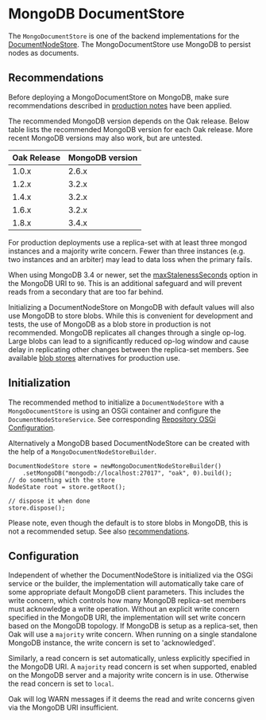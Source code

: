 <!--
   Licensed to the Apache Software Foundation (ASF) under one or more
   contributor license agreements.  See the NOTICE file distributed with
   this work for additional information regarding copyright ownership.
   The ASF licenses this file to You under the Apache License, Version 2.0
   (the "License"); you may not use this file except in compliance with
   the License.  You may obtain a copy of the License at

       http://www.apache.org/licenses/LICENSE-2.0

   Unless required by applicable law or agreed to in writing, software
   distributed under the License is distributed on an "AS IS" BASIS,
   WITHOUT WARRANTIES OR CONDITIONS OF ANY KIND, either express or implied.
   See the License for the specific language governing permissions and
   limitations under the License.
  -->
# MongoDB DocumentStore

The `MongoDocumentStore` is one of the backend implementations for the
[DocumentNodeStore](../documentmk.html). The MongoDocumentStore use MongoDB
to persist nodes as documents.

## <a name="recommendations"></a> Recommendations

Before deploying a MongoDocumentStore on MongoDB, make sure recommendations
described in [production notes](https://docs.mongodb.com/manual/administration/production-notes/)
have been applied.

The recommended MongoDB version depends on the Oak release. Below table lists
the recommended MongoDB version for each Oak release. More recent MongoDB
versions may also work, but are untested.

Oak Release | MongoDB version
------------|----------------
1.0.x | 2.6.x
1.2.x | 3.2.x
1.4.x | 3.2.x
1.6.x | 3.2.x
1.8.x | 3.4.x

For production deployments use a replica-set with at least three mongod
instances and a majority write concern. Fewer than three instances (e.g. two
instances and an arbiter) may lead to data loss when the primary fails.

When using MongoDB 3.4 or newer, set the [maxStalenessSeconds](https://docs.mongodb.com/manual/core/read-preference/#maxstalenessseconds)
option in the MongoDB URI to `90`. This is an additional safeguard and will
prevent reads from a secondary that are too far behind.

Initializing a DocumentNodeStore on MongoDB with default values will also use
MongoDB to store blobs. While this is convenient for development and tests, the
use of MongoDB as a blob store in production is not recommended. MongoDB
replicates all changes through a single op-log. Large blobs can lead to a
significantly reduced op-log window and cause delay in replicating other changes
between the replica-set members. See available [blob stores](../../plugins/blobstore.html)
alternatives for production use.

## <a name="initialization"></a> Initialization

The recommended method to initialize a `DocumentNodeStore` with a
`MongoDocumentStore` is using an OSGi container and configure the
`DocumentNodeStoreService`. See corresponding [Repository OSGi Configuration](../../osgi_config.html).

Alternatively a MongoDB based DocumentNodeStore can be created with the help of
a `MongoDocumentNodeStoreBuilder`.

    DocumentNodeStore store = newMongoDocumentNodeStoreBuilder()
        .setMongoDB("mongodb://localhost:27017", "oak", 0).build();
    // do something with the store
    NodeState root = store.getRoot();

    // dispose it when done
    store.dispose();

Please note, even though the default is to store blobs in MongoDB, this is not
a recommended setup. See also [recommendations](#recommendations).

## <a name="configuration"></a> Configuration

Independent of whether the DocumentNodeStore is initialized via the OSGi service
or the builder, the implementation will automatically take care of some
appropriate default MongoDB client parameters. This includes the write concern,
which controls how many MongoDB replica-set members must acknowledge a write
operation. Without an explicit write concern specified in the MongoDB URI, the
implementation will set write concern based on the MongoDB topology. If MongoDB
is setup as a replica-set, then Oak will use a `majority` write concern. When
running on a single standalone MongoDB instance, the write concern is set to
'acknowledged'.

Similarly, a read concern is set automatically, unless explicitly specified in
the MongoDB URI. A `majority` read concern is set when supported, enabled on
the MongoDB server and a majority write concern is in use. Otherwise the read
concern is set to `local`.

Oak will log WARN messages if it deems the read and write concerns given via the
MongoDB URI insufficient.

